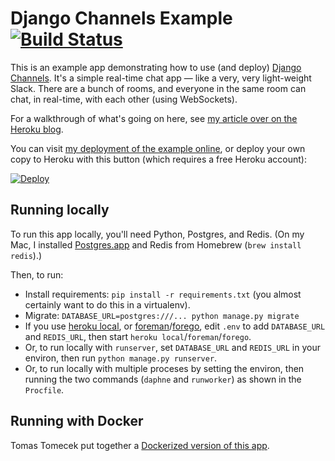 # Django Channels Example [![Build Status](https://travis-ci.org/jacobian/channels-example.svg?branch=master)](https://travis-ci.org/jacobian/channels-example)

This is an example app demonstrating how to use (and deploy) [Django Channels](http://channels.readthedocs.org/en/latest/). It's a simple real-time chat app — like a very, very light-weight Slack. There are a bunch of rooms, and everyone in the same room can chat, in real-time, with each other (using WebSockets).

For a walkthrough of what's going on here, see [my article over on the Heroku blog](https://blog.heroku.com/archives/2016/3/17/in_deep_with_django_channels_the_future_of_real_time_apps_in_django?).

You can visit [my deployment of the example online](https://django-channels-example.herokuapp.com/), or deploy your own copy to Heroku with this button (which requires a free Heroku account):

[![Deploy](https://www.herokucdn.com/deploy/button.svg)](https://heroku.com/deploy?template=https://github.com/implicitCoder/channels-example)

## Running locally

To run this app locally, you'll need Python, Postgres, and Redis. (On my Mac, I installed [Postgres.app](http://postgresapp.com/documentation/) and Redis from Homebrew (`brew install redis`).)

Then, to run:

- Install requirements: `pip install -r requirements.txt` (you almost certainly want to do this in a virtualenv).
- Migrate: `DATABASE_URL=postgres:///... python manage.py migrate`
- If you use [heroku local](https://devcenter.heroku.com/articles/heroku-local), or [foreman](https://github.com/ddollar/foreman)/[forego](https://github.com/ddollar/forego), edit `.env` to add `DATABASE_URL` and `REDIS_URL`, then start `heroku local`/`foreman`/`forego`.
- Or, to run locally with `runserver`, set `DATABASE_URL` and `REDIS_URL` in your environ, then run `python manage.py runserver`.
- Or, to run locally with multiple proceses by setting the environ, then running the two commands (`daphne` and `runworker`) as shown in the `Procfile`.

## Running with Docker

Tomas Tomecek put together a [Dockerized version of this app](https://github.com/TomasTomecek/open-house-2016-demo).
